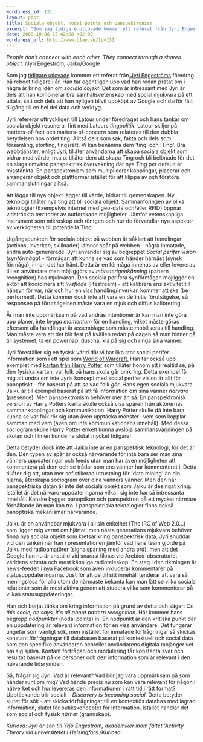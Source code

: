 ```yaml
--- 
wordpress_id: 131
layout: post
title: Sociala objekt, nodal points och panspektronism
excerpt: "Som jag tidigare utlovade kommer ett referat från Jyri Engeströms föredrag på reboot tidigare i år. Han tar egentligen upp vad han redan pratat om i några år kring idén om sociala objekt. Det som är intressant med Jyri är dels att han kombinerar bra samhällsvetenskap med social mjukvara på ett uttalat sätt och dels att han nyligen blivit uppköpt av Google och därför fått tillgång till en hel del data och verktyg."
date: 2008-10-06 15:42:08 +02:00
wordpress_url: http://www.blay.se/?p=131
---
```

<em>People don't connect with each other.
They connect through a shared object.</em>
/Jyri Engeström, Jaiku/Google

Som jag <a href="http://www.blay.se/2008/10/01/wayne-gretzky-som-signalspanare/">tidigare utlovade</a> kommer ett referat från<a href="http://zengestrom.com/"> Jyri Engeströms</a> föredrag på reboot tidigare i år. Han tar egentligen upp vad han redan pratat om i några år kring idén om <em>sociala objekt</em>. Det som är intressant med Jyri är dels att han kombinerar bra samhällsvetenskap med social mjukvara på ett uttalat sätt och dels att han nyligen blivit uppköpt av Google och därför fått tillgång till en hel del data och verktyg.

Jyri refererar uttryckligen till Latour under föredraget och hans tankar om sociala objekt resonerar fint med Latours <em>tingpolitik</em>. Latour skiljer på matters-of-fact och matters-of-concern som relateras till den dubbla betydelsen hos ordet ting. Alltså dels som sak, fakta och dels som församling, storting, tingsrätt. Vi kan benämna dem 'ting' och 'Ting'. Bra webbtjänster, enligt Jyri, tillåter användarna att skapa sociala objekt som bidrar med värde, m.a.o. tillåter dem att skapa Ting och bli belönade för det en slags omvänd panspektrisk övervakning där nya Ting per default är misstänkta. En panspektronism som multiplicerar kopplingar, placerar och arrangerar objekt och plattformar istället för att klippa av och förstöra sammanslutningar alltså.

Att lägga till nya objekt lägger till värde, bidrar till gemenskapen. Ny teknologi tillåter nya ting att bli sociala objekt. Sammanföringen av olika teknologier (Exempelvis internet med geo-data och/eller RFID) öppnar vidsträckta territorier av outforskade möjligheter. Jämför vetenskapliga instrument som mikroskop och röntgen och hur de förvandlar nya aspekter av verkligheten till potentiella Ting.

Utgångspunkten för sociala objekt på webben är såklart att handlingar (actions, inverkan, skillnader) lämnar spår på webben - några inmatade, andra auto-genererade. Jyri använder sig av begreppet <em>Social perifer vision (synförmåga)</em> - förmågan att kunna se vad som händer härnäst (synsk förmåga), innan det har hänt. Detta är en förmåga innehas av eller levereras till en användare men möjliggörs av <em>mönsterigenkänning</em> (pattern recognition) hos mjukvaran. Den sociala perifera synförmågan möjliggör en aktör att koordinera sitt <em>livsflöde</em> (lifestream) - att kalibrera ens aktivitet till hänsyn för var, när och hur en viss handling/inverkan kommer att ske (be performed). Detta kommer dock inte att vara en definitiv förutsägelse, så responsen på förutsägelsen måste vara en mjuk och diffus kalibrering.

Är man inte uppmärksam på vad andras intentioner är kan man inte göra upp planer, inte <em>bygga momentum</em> för en handling, vilket måste göras eftersom alla handlingar är assemblage som måste mobiliseras till handling. Man måste veta att det blir fest på kvällen redan på dagen så man hinner gå till systemet, ta en powernap, duscha, klä på sig och ringa sina vänner.

Jyri föreställer sig en fysisk värld där vi har lika stor social perifer information som i ett spel som <a href="http://images.google.se/images?q=world+of+warcraft+interface">World of Warcraft.</a> Han tar också upp exemplet med <a href="http://www.youtube.com/watch?v=mazlkouEFsA">kartan från Harry Potter</a> som tillåter honom att i realtid se, på den fysiska kartan, var folk på hans skola går omkring. Detta exempel får mig att undra om inte Jyris koncept med social perifer vision är allt för panoptiskt - för baserat på att <em>se</em> vad folk <em>gör</em>. Hans egen sociala mjukvara Jaiku är till exempel baserat på att få information om sina vänner <em>närvaro</em> (presence). Men panspektronism behöver mer än så. En panspektronisk version av Harry Potters karta skulle också visa spåren från aktörernas sammankopplingar och kommunikation. Harry Potter skulle då inte bara kunna se var folk rör sig utan även upptäcka mönster i vem som kopplar samman med vem (även om inte kommunikationens innehåll). Med dessa sociogram skulle Harry Potter enkelt kunna avslöja sammansvärjningen på skolan och filmen kunde ha slutat mycket tidigare!

Detta betyder dock inte att Jaiku inte är en panspektisk teknologi, för det är den. Den typen av spår är också närvarande för inte bara ser man sina vänners uppdateringar och feeds utan man har även möjligheten att kommentera på dem och se trådar som ens vänner har kommenterat i. Detta tillåter dig att, utan mer sofistikerad utrustning för 'data mining' än din hjärna, återskapa sociogram över dina vänners vänner. Men den här panspektriska datan är inte det sociala objekt som Jaiku är desingat kring. Istället är det närvaro-uppdateringarna vilka i sig inte har så intressanta innehåll. Kanske bygger panoptikon och panspektron på ett mycket närmare förhållande än man kan tro. I panspektriska teknologier finns också panoptiska mekanismer närvarande.

Jaiku är en användbar mjukvara i all sin enkelhet (The IRC of Web 2.0...) som ligger mig varmt om hjärtat, men nästa generations mjukvara behöver finna nya sociala objekt som kretsar kring panspektrisk data. Jyri snuddar vid den tanken när han i presentationen jämför vad hans team gjorde på Jaiku med radioamatörer (signalspaning med andra ord), men att det Google han nu är anställd vid snarast liknas vid Arebico-obseratoriet - världens största och mest känsliga radioteleskop. En steg i den riktningen är news-feeden i nya Facebook som även inkluderar kommentarer på statusuppdateringarna. Just för att de till sitt innehåll tenderar att vara så meningslösa för alla utom de närmaste bekanta kan man lätt se vilka sociala relationer som är mest aktiva genom att studera vilka som kommenterar på vilkas statusuppdateringar.

Han och börjat tänka om kring information på grund av detta och säger: <em>On this scale, he says, it's all about pattern recognition</em>.  Här kommer hans begrepp <em>nodpunkter</em> (nodal points) in. En nodpunkt är den kritiska punkt där en uppdatering är relevant information för en viss användare. Det fungerar ungefär som vanligt sök, men instället för inmatade förfrågningar så skickas konstant förfrågningar till databasen baserat på kontextuell och social data som den specifike användaren och/eller användarens digitala mojänger vet om sig själva. Kontant förfrågan och modulering får konstanta svar och resultat baserat på de personer och den information som är relevant i den nuvarande tidsrymden.

Så, frågar sig Jyri: Vad är relevant? Vad bör jag vara uppmärksam på som händer runt om mig? Vad hände precis nu som kan vara relevant för någon i nätverket och hur levereras den informationen i rätt tid i rätt format?
Upptäckande blir socialt - <em>Discovery is becoming social</em>. Detta betyder slutet för sök - att skicka förfrågningar till en kontextlös databas med lagrad information, slutet för butikskonceptet för information. Istället handlar det som social och fysisk <em>närhet</em> (grannskap).

<em>Kuriosa: Jyri är son till Yrjö Engeström, akademiker inom fältet 'Activity Theory vid universitetet i Helsingfors./Kuriosa</em>
